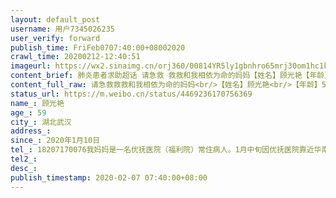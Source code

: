 ```yaml
---
layout: default_post
username: 用户7345026235
user_verify: forward
publish_time: FriFeb0707:40:00+08002020
crawl_time: 20200212-12:40:51
imageurl: https://wx2.sinaimg.cn/orj360/00814YR5ly1gbnhro65mrj30om1hc1kx.jpg,https://wx1.sinaimg.cn/orj360/00814YR5ly1gbnhrkeo5nj30o20wl75a.jpg
content_brief: 肺炎患者求助超话 请急救 救救和我相依为命的妈妈【姓名】顾光艳【年龄】59【所在城市】湖北武汉【目前所在地】武汉市发展大道187号武汉市优抚医院【患病时间】2020年1月10日【联系方式】18207170076我妈妈是一名优抚医院（福利院）常住病人。1月中旬因优抚医院靠近华南海鲜市场，病区有病 ...全文
content_full_raw: 请急救救救和我相依为命的妈妈<br/>【姓名】顾光艳<br/>【年龄】59<br/>【所在城市】湖北武汉<br/>【目前所在地】武汉市发展大道187号武汉市优抚医院<br/>【患病时间】2020年1月10日<br/>【联系方式】18207170076<br/>我妈妈是一名优抚医院（福利院）常住病人。1月中旬因优抚医院靠近华南海鲜市场，病区有病人确诊，医院说所有病人要进行隔离，一律不允许探视和转诊。但是优抚医院为精神类专科医院，没有呼吸科，也没有隔离条件，所有人员只能关在一起，也没有任何医疗器械、呼吸机和呼吸科医生。期间家属多次询问隔离情况，均回复正常，表明需要继续隔离一直到核酸检测，也不允许转到正规医院。2月4日打电话说我妈妈情况危重，已出现呼吸衰竭，但是他们不能帮忙转院，只是告知让我们家属想办法。可是目前外面医疗资源紧张，我们束手无策。医生说目前她本人CT呈现白肺，按照医生经验基本确诊，核酸测试已经在区卫健委帮助下做了两次，均为阴性。但医生也说我母亲目前病况危急，已经出现呼吸困难，属于病危，等不起。目前已知是优抚医院因没有隔离条件，交叉感染，众多病患感染死亡。希望相关部门及时介入，及时挽救我的母亲。
status_url: https://m.weibo.cn/status/4469236170756369
name_: 顾光艳
age_: 59
city_: 湖北武汉
address_: 
since_: 2020年1月10日
tel_: 18207170076我妈妈是一名优抚医院（福利院）常住病人。1月中旬因优抚医院靠近华南海鲜市场，病区有病人确诊，医院说所有病人要进行隔离，一律不允许探视和转诊。但是优抚医院为精神类专科医院，没有呼吸科，也没有隔离条件，所有人员只能关在一起，也没有任何医疗器械、呼吸机和呼吸科医生。期间家属多次询问隔离情况，均回复正常，表明需要继续隔离一直到核酸检测，也不允许转到正规医院。2月4日打电话说我妈妈情况危重，已出现呼吸衰竭，但是他们不能帮忙转院，只是告知让我们家属想办法。可是目前外面医疗资源紧张，我们束手无策。医生说目前她本人CT呈现白肺，按照医生经验基本确诊，核酸测试已经在区卫健委帮助下做了两次，均为阴性。但医生也说我母亲目前病况危急，已经出现呼吸困难，属于病危，等不起。目前已知是优抚医院因没有隔离条件，交叉感染，众多病患感染死亡。希望相关部门及时介入，及时挽救我的母亲。
tel2_: 
desc_: 
publish_timestamp: 2020-02-07 07:40:00+08:00
---
```


